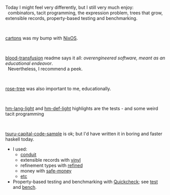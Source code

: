 Today I might feel very differently, but I still very much enjoy:  
&nbsp; combinators, tacit programming, the expression problem, trees that grow, extensible records, property-based testing and benchmarking.


<br>

[cartons](https://github.com/leosbotelho/timeworn/tree/main/cartons) was my bump with [NixOS](https://nixos.org/).

<br>

[blood-transfusion](https://github.com/leosbotelho/timeworn/tree/main/blood-transfusion) readme says it all: _overengineered software, meant as an educational endeavor_.  
&nbsp; Nevertheless, I recommend a peek.

<br>

[rose-tree](https://github.com/leosbotelho/timeworn/tree/main/rose-tree) was also important to me, educationally.

<br>

[hm-lang-light](https://github.com/leosbotelho/timeworn/tree/main/hm-lang-light) and [hm-def-light](https://github.com/leosbotelho/timeworn/tree/main/hm-def-light) highlights are the tests - and some weird tacit programming

<br>

[tsuru-capital-code-sample](https://github.com/leosbotelho/timeworn/tree/main/tsuru-capital-code-sample) is ok; but I'd have written it in boring and faster haskell today.  
- I used:
    - [conduit](https://github.com/snoyberg/conduit#readme)
    - extensible records with [vinyl](https://github.com/VinylRecords/Vinyl)
    - refinement types with [refined](https://hackage.haskell.org/package/refined)
    - money with [safe-money](https://hackage.haskell.org/package/safe-money)
    - [etc](https://github.com/leosbotelho/timeworn/blob/main/tsuru-capital-code-sample/tsuru-capital-code-sample.cabal#L19)
- Property-based testing and benchmarking with [Quickcheck](https://hackage.haskell.org/package/QuickCheck); see [test](https://github.com/leosbotelho/timeworn/blob/main/tsuru-capital-code-sample/src/Test.hs) and [bench](https://github.com/leosbotelho/timeworn/blob/main/tsuru-capital-code-sample/src/Bench.hs).

